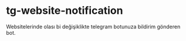 # tg-website-notification
Websitelerinde olası bi değişiklikte telegram botunuza bildirim gönderen bot.
